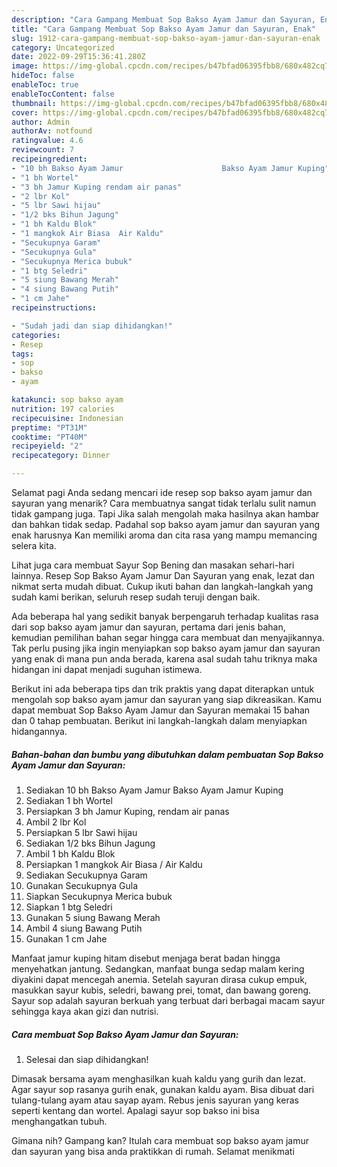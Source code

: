```yaml
---
description: "Cara Gampang Membuat Sop Bakso Ayam Jamur dan Sayuran, Enak"
title: "Cara Gampang Membuat Sop Bakso Ayam Jamur dan Sayuran, Enak"
slug: 1912-cara-gampang-membuat-sop-bakso-ayam-jamur-dan-sayuran-enak
category: Uncategorized
date: 2022-09-29T15:36:41.280Z
image: https://img-global.cpcdn.com/recipes/b47bfad06395fbb8/680x482cq70/sop-bakso-ayam-jamur-dan-sayuran-foto-resep-utama.jpg
hideToc: false
enableToc: true
enableTocContent: false
thumbnail: https://img-global.cpcdn.com/recipes/b47bfad06395fbb8/680x482cq70/sop-bakso-ayam-jamur-dan-sayuran-foto-resep-utama.jpg
cover: https://img-global.cpcdn.com/recipes/b47bfad06395fbb8/680x482cq70/sop-bakso-ayam-jamur-dan-sayuran-foto-resep-utama.jpg
author: Admin
authorAv: notfound
ratingvalue: 4.6
reviewcount: 7
recipeingredient:
- "10 bh Bakso Ayam Jamur                      Bakso Ayam Jamur Kuping"
- "1 bh Wortel"
- "3 bh Jamur Kuping rendam air panas"
- "2 lbr Kol"
- "5 lbr Sawi hijau"
- "1/2 bks Bihun Jagung"
- "1 bh Kaldu Blok"
- "1 mangkok Air Biasa  Air Kaldu"
- "Secukupnya Garam"
- "Secukupnya Gula"
- "Secukupnya Merica bubuk"
- "1 btg Seledri"
- "5 siung Bawang Merah"
- "4 siung Bawang Putih"
- "1 cm Jahe"
recipeinstructions:

- "Sudah jadi dan siap dihidangkan!"
categories:
- Resep
tags:
- sop
- bakso
- ayam

katakunci: sop bakso ayam 
nutrition: 197 calories
recipecuisine: Indonesian
preptime: "PT31M"
cooktime: "PT40M"
recipeyield: "2"
recipecategory: Dinner

---
```



Selamat pagi Anda sedang mencari ide resep sop bakso ayam jamur dan sayuran yang menarik? Cara membuatnya sangat tidak terlalu sulit namun tidak gampang juga. Tapi Jika salah mengolah maka hasilnya akan hambar dan bahkan tidak sedap. Padahal sop bakso ayam jamur dan sayuran yang enak harusnya Kan memiliki aroma dan cita rasa yang mampu memancing selera kita.


Lihat juga cara membuat Sayur Sop Bening dan masakan sehari-hari lainnya. Resep Sop Bakso Ayam Jamur Dan Sayuran yang enak, lezat dan nikmat serta mudah dibuat. Cukup ikuti bahan dan langkah-langkah yang sudah kami berikan, seluruh resep sudah teruji dengan baik.

Ada beberapa hal yang sedikit banyak berpengaruh terhadap kualitas rasa dari sop bakso ayam jamur dan sayuran, pertama dari jenis bahan, kemudian pemilihan bahan segar hingga cara membuat dan menyajikannya. Tak perlu pusing jika ingin menyiapkan sop bakso ayam jamur dan sayuran yang enak di mana pun anda berada, karena asal sudah tahu triknya maka hidangan ini dapat menjadi suguhan istimewa.


Berikut ini ada beberapa tips dan trik praktis yang dapat diterapkan untuk mengolah sop bakso ayam jamur dan sayuran yang siap dikreasikan. Kamu dapat membuat Sop Bakso Ayam Jamur dan Sayuran memakai 15 bahan dan 0 tahap pembuatan. Berikut ini langkah-langkah dalam menyiapkan hidangannya.

<!--inarticleads1-->

##### Bahan-bahan dan bumbu yang dibutuhkan dalam pembuatan Sop Bakso Ayam Jamur dan Sayuran:

1. Sediakan 10 bh Bakso Ayam Jamur                      Bakso Ayam Jamur Kuping
1. Sediakan 1 bh Wortel
1. Persiapkan 3 bh Jamur Kuping, rendam air panas
1. Ambil 2 lbr Kol
1. Persiapkan 5 lbr Sawi hijau
1. Sediakan 1/2 bks Bihun Jagung
1. Ambil 1 bh Kaldu Blok
1. Persiapkan 1 mangkok Air Biasa / Air Kaldu
1. Sediakan Secukupnya Garam
1. Gunakan Secukupnya Gula
1. Siapkan Secukupnya Merica bubuk
1. Siapkan 1 btg Seledri
1. Gunakan 5 siung Bawang Merah
1. Ambil 4 siung Bawang Putih
1. Gunakan 1 cm Jahe


Manfaat jamur kuping hitam disebut menjaga berat badan hingga menyehatkan jantung. Sedangkan, manfaat bunga sedap malam kering diyakini dapat mencegah anemia. Setelah sayuran dirasa cukup empuk, masukkan sayur kubis, seledri, bawang prei, tomat, dan bawang goreng. Sayur sop adalah sayuran berkuah yang terbuat dari berbagai macam sayur sehingga kaya akan gizi dan nutrisi. 

<!--inarticleads2-->

##### Cara membuat Sop Bakso Ayam Jamur dan Sayuran:


1. Selesai dan siap dihidangkan!

Dimasak bersama ayam menghasilkan kuah kaldu yang gurih dan lezat. Agar sayur sop rasanya gurih enak, gunakan kaldu ayam. Bisa dibuat dari tulang-tulang ayam atau sayap ayam. Rebus jenis sayuran yang keras seperti kentang dan wortel. Apalagi sayur sop bakso ini bisa menghangatkan tubuh. 

Gimana nih? Gampang kan? Itulah cara membuat sop bakso ayam jamur dan sayuran yang bisa anda praktikkan di rumah. Selamat menikmati
